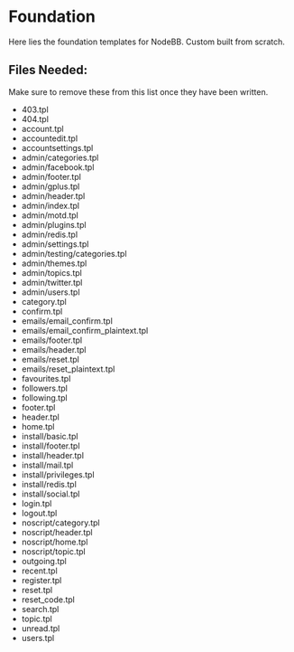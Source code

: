 # Foundation
Here lies the foundation templates for NodeBB. Custom built from scratch.

## Files Needed:

Make sure to remove these from this list once they have been written.

* 403.tpl
* 404.tpl
* account.tpl
* accountedit.tpl
* accountsettings.tpl
* admin/categories.tpl
* admin/facebook.tpl
* admin/footer.tpl
* admin/gplus.tpl
* admin/header.tpl
* admin/index.tpl
* admin/motd.tpl
* admin/plugins.tpl
* admin/redis.tpl
* admin/settings.tpl
* admin/testing/categories.tpl
* admin/themes.tpl
* admin/topics.tpl
* admin/twitter.tpl
* admin/users.tpl
* category.tpl
* confirm.tpl
* emails/email_confirm.tpl
* emails/email_confirm_plaintext.tpl
* emails/footer.tpl
* emails/header.tpl
* emails/reset.tpl
* emails/reset_plaintext.tpl
* favourites.tpl
* followers.tpl
* following.tpl
* footer.tpl
* header.tpl
* home.tpl
* install/basic.tpl
* install/footer.tpl
* install/header.tpl
* install/mail.tpl
* install/privileges.tpl
* install/redis.tpl
* install/social.tpl
* login.tpl
* logout.tpl
* noscript/category.tpl
* noscript/header.tpl
* noscript/home.tpl
* noscript/topic.tpl
* outgoing.tpl
* recent.tpl
* register.tpl
* reset.tpl
* reset_code.tpl
* search.tpl
* topic.tpl
* unread.tpl
* users.tpl

